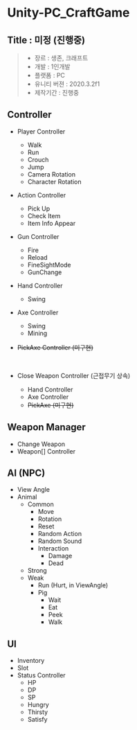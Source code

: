 # Unity-PC_CraftGame

## Title : 미정 (진행중)

> - 장르 : 생존, 크래프트 <br>
> - 개발 : 1인개발 <br>
> - 플랫폼 : PC <br>
> - 유니티 버젼 : 2020.3.2f1 <br>
> - 제작기간 : 진행중

## Controller

- Player Controller

  - Walk
  - Run
  - Crouch
  - Jump
  - Camera Rotation
  - Character Rotation

- Action Controller

  - Pick Up
  - Check Item
  - Item Info Appear

- Gun Controller

  - Fire
  - Reload
  - FineSightMode
  - GunChange

- Hand Controller

  - Swing

- Axe Controller

  - Swing
  - Mining

- ~~PickAxe Controller (미구현)~~

<br>

- Close Weapon Controller (근접무기 상속)

  - Hand Controller
  - Axe Controller
  - ~~PickAxe (미구현)~~

## Weapon Manager

- Change Weapon
- Weapon[] Controller

## AI (NPC)
- View Angle
- Animal
  - Common 
    - Move
    - Rotation
    - Reset
    - Random Action
    - Random Sound
    - Interaction
      - Damage
      - Dead
  - Strong
  - Weak
      - Run (Hurt, in ViewAngle)
    - Pig 
      - Wait
      - Eat
      - Peek
      - Walk
   
## UI

- Inventory
- Slot
- Status Controller
  - HP
  - DP
  - SP
  - Hungry
  - Thirsty
  - Satisfy
